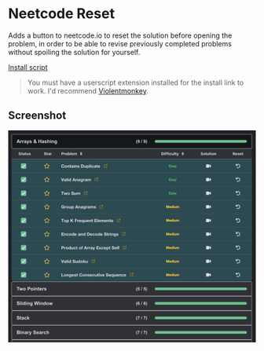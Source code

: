 # Neetcode Reset

Adds a button to neetcode.io to reset the solution before opening the problem, in order to be able to revise previously completed problems without spoiling the solution for yourself.

[Install script](https://github.com/felixpackard/userscripts/raw/refs/heads/master/neetcode-reset/main.user.js)

> You must have a userscript extension installed for the install link to work. I'd recommend [Violentmonkey](https://violentmonkey.github.io/).

## Screenshot

![screenshot of the neetcode.io problems table with a reset button added to each row](./screenshot.png)

